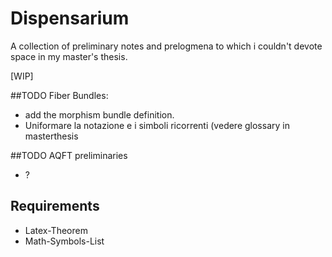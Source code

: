Dispensarium
=============

A collection of preliminary notes and prelogmena to which i couldn't devote space in my master's thesis.

[WIP]




##TODO Fiber Bundles:
* add the morphism bundle definition.
* Uniformare la notazione e i simboli ricorrenti (vedere glossary in masterthesis

##TODO AQFT preliminaries
* ?

## Requirements
* Latex-Theorem
* Math-Symbols-List